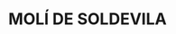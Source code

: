 ---
layout: test
title:  "MOLÍ DE SOLDEVILA"
coordinates:
  - group1:
    - [1.461520039033572, 42.354212916651235]
    - [1.461409341132496, 42.354231040997092]
    - [1.461443237652907, 42.354340394456635]
    - [1.4615153909452, 42.354334269845985]
    - [1.461502983422294, 42.354289459108131]
    - [1.461536815743338, 42.354286158050989]
    - [1.461520039033572, 42.354212916651235]
---